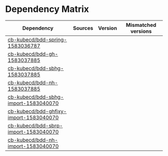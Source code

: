 # Dependency Matrix

Dependency | Sources | Version | Mismatched versions
---------- | ------- | ------- | -------------------
[cb-kubecd/bdd-spring-1583036787](https://github.com/cb-kubecd/bdd-spring-1583036787.git) |  | []() | 
[cb-kubecd/bdd-gh-1583037885](https://github.com/cb-kubecd/bdd-gh-1583037885.git) |  | []() | 
[cb-kubecd/bdd-sbhg-1583037885](https://github.com/cb-kubecd/bdd-sbhg-1583037885.git) |  | []() | 
[cb-kubecd/bdd-nh-1583037885](https://github.com/cb-kubecd/bdd-nh-1583037885.git) |  | []() | 
[cb-kubecd/bdd-sbhg-import-1583040070](https://github.com/cb-kubecd/bdd-sbhg-import-1583040070.git) |  | []() | 
[cb-kubecd/bdd-ghfjxy-import-1583040070](https://github.com/cb-kubecd/bdd-ghfjxy-import-1583040070.git) |  | []() | 
[cb-kubecd/bdd-sbrp-import-1583040070](https://github.com/cb-kubecd/bdd-sbrp-import-1583040070.git) |  | []() | 
[cb-kubecd/bdd-nh-import-1583040070](https://github.com/cb-kubecd/bdd-nh-import-1583040070.git) |  | []() | 
